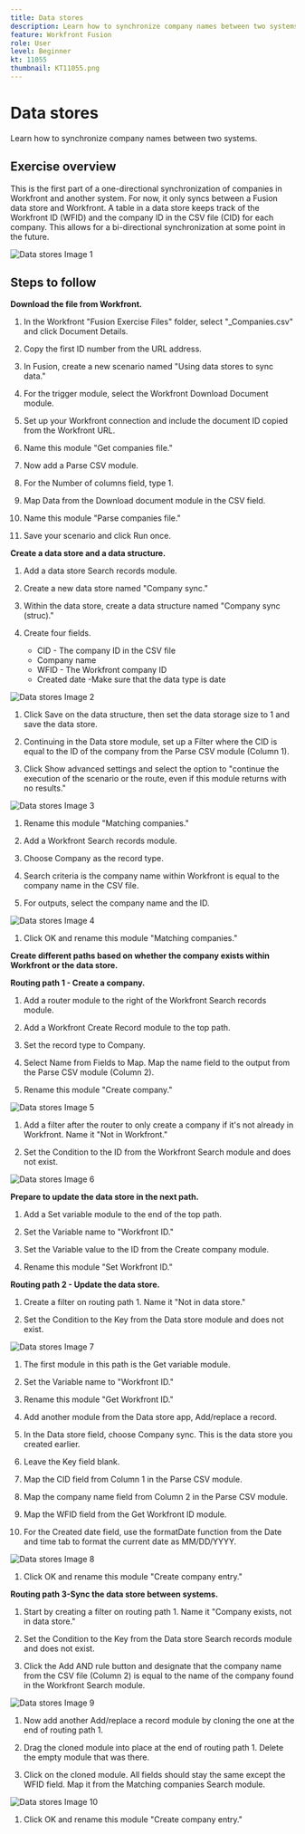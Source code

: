 ```yaml
---
title: Data stores
description: Learn how to synchronize company names between two systems. (Should be between 60 and 160 characters, but is 59 characters)
feature: Workfront Fusion
role: User
level: Beginner
kt: 11055
thumbnail: KT11055.png
---
```


# Data stores

Learn how to synchronize company names between two systems.

## Exercise overview

This is the first part of a one-directional synchronization of companies in Workfront and another system. For now, it only syncs between a Fusion data store and Workfront. A table in a data store keeps track of the Workfront ID (WFID) and the company ID in the CSV file (CID) for each company. This allows for a bi-directional synchronization at some point in the future.

![Data stores Image 1](../12-exercises/assets/data-stores-walkthrough-1.png)

## Steps to follow

**Download the file from Workfront.**

1. In the Workfront "Fusion Exercise Files" folder, select "_Companies.csv" and click Document Details.

1. Copy the first ID number from the URL address.

1. In Fusion, create a new scenario named "Using data stores to sync data."

1. For the trigger module, select the Workfront Download Document module.

1. Set up your Workfront connection and include the document ID copied from the Workfront URL.

1. Name this module "Get companies file."

1. Now add a Parse CSV module.

1. For the Number of columns field, type 1.

1. Map Data from the Download document module in the CSV field.

1. Name this module "Parse companies file."

1. Save your scenario and click Run once.

**Create a data store and a data structure.**

1. Add a data store Search records module.

1. Create a new data store named "Company sync."

1. Within the data store, create a data structure named "Company sync (struc)."

1. Create four fields.
 
   + CID - The company ID in the CSV file
   + Company name
   + WFID - The Workfront company ID
   + Created date -Make sure that the data type is date

![Data stores Image 2](../12-exercises/assets/data-stores-walkthrough-2.png)

1. Click Save on the data structure, then set the data storage size to 1 and save the data store.

1. Continuing in the Data store module, set up a Filter where the CID is equal to the ID of the company from the Parse CSV module (Column 1).

1. Click Show advanced settings and select the option to "continue the execution of the scenario or the route, even if this module returns with no results."

![Data stores Image 3](../12-exercises/assets/data-stores-walkthrough-3.png)

1. Rename this module "Matching companies."

1. Add a Workfront Search records module.

1. Choose Company as the record type.

1. Search criteria is the company name within Workfront is equal to the company name in the CSV file.

1. For outputs, select the company name and the ID.

![Data stores Image 4](../12-exercises/assets/data-stores-walkthrough-4.png)

1. Click OK and rename this module "Matching companies."

**Create different paths based on whether the company exists within Workfront or the data store.**

**Routing path 1 - Create a company.**

1. Add a router module to the right of the Workfront Search records module.

1. Add a Workfront Create Record module to the top path.

1. Set the record type to Company.

1. Select Name from Fields to Map. Map the name field to the output from the Parse CSV module (Column 2).

1. Rename this module "Create company."

![Data stores Image 5](../12-exercises/assets/data-stores-walkthrough-5.png)

1. Add a filter after the router to only create a company if it's not already in Workfront. Name it "Not in Workfront."

1. Set the Condition to the ID from the Workfront Search module and does not exist.

![Data stores Image 6](../12-exercises/assets/data-stores-walkthrough-6.png)

**Prepare to update the data store in the next path.**

1. Add a Set variable module to the end of the top path.

1. Set the Variable name to "Workfront ID."

1. Set the Variable value to the ID from the Create company module.

1. Rename this module "Set Workfront ID."

**Routing path 2 - Update the data store.**

1. Create a filter on routing path 1. Name it "Not in data store."

1. Set the Condition to the Key from the Data store module and does not exist.

![Data stores Image 7](../12-exercises/assets/data-stores-walkthrough-7.png)

1. The first module in this path is the Get variable module.

1. Set the Variable name to "Workfront ID."

1. Rename this module "Get Workfront ID."

1. Add another module from the Data store app, Add/replace a record.

1. In the Data store field, choose Company sync. This is the data store you created earlier.

1. Leave the Key field blank.

1. Map the CID field from Column 1 in the Parse CSV module.

1. Map the company name field from Column 2 in the Parse CSV module.

1. Map the WFID field from the Get Workfront ID module.

1. For the Created date field, use the formatDate function from the Date and time tab to format the current date as MM/DD/YYYY.

![Data stores Image 8](../12-exercises/assets/data-stores-walkthrough-8.png)

1. Click OK and rename this module "Create company entry."

**Routing path 3-Sync the data store between systems.**

1. Start by creating a filter on routing path 1. Name it "Company exists, not in data store."

1. Set the Condition to the Key from the Data store Search records module and does not exist.

1. Click the Add AND rule button and designate that the company name from the CSV file (Column 2) is equal to the name of the company found in the Workfront Search module.

![Data stores Image 9](../12-exercises/assets/data-stores-walkthrough-9.png)

1. Now add another Add/replace a record module by cloning the one at the end of routing path 1.

1. Drag the cloned module into place at the end of routing path 1. Delete the empty module that was there.

1. Click on the cloned module. All fields should stay the same except the WFID field. Map it from the Matching companies Search module.

![Data stores Image 10](../12-exercises/assets/data-stores-walkthrough-10.png)

1. Click OK and rename this module "Create company entry."
